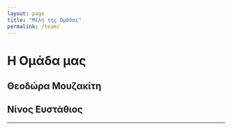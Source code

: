 ```yaml
---
layout: page
title: "Μέλη της Ομάδας"
permalink: /team/
---
```


# Η Ομάδα μας
## Θεοδώρα Μουζακίτη ##
## Νίνος Ευστάθιος ##
---
